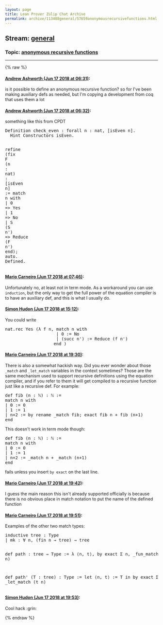 ```yaml
---
layout: page
title: Lean Prover Zulip Chat Archive 
permalink: archive/113488general/57659anonymousrecursivefunctions.html
---
```


## Stream: [general](index.html)
### Topic: [anonymous recursive functions](57659anonymousrecursivefunctions.html)

---


{% raw %}
#### [ Andrew Ashworth (Jun 17 2018 at 06:31)](https://leanprover.zulipchat.com/#narrow/stream/113488-general/topic/anonymous%20recursive%20functions/near/128191984):
<p>is it possible to define an anonymous recursive function? so for I've been making auxiliary defs as needed, but I'm copying a development from coq that uses them a lot</p>

#### [ Andrew Ashworth (Jun 17 2018 at 06:32)](https://leanprover.zulipchat.com/#narrow/stream/113488-general/topic/anonymous%20recursive%20functions/near/128192028):
<p>something like this from CPDT</p>
<div class="codehilite"><pre><span></span><span class="kn">Definition</span> <span class="n">check_even</span> <span class="o">:</span> <span class="k">forall</span> <span class="n">n</span> <span class="o">:</span> <span class="kt">nat</span><span class="o">,</span> <span class="o">[</span><span class="n">isEven</span> <span class="n">n</span><span class="o">].</span>
  <span class="kn">Hint</span> <span class="n">Constructors</span> <span class="n">isEven</span><span class="o">.</span>

  <span class="k">refine</span> <span class="o">(</span><span class="k">fix</span> <span class="n">F</span> <span class="o">(</span><span class="n">n</span> <span class="o">:</span> <span class="kt">nat</span><span class="o">)</span> <span class="o">:</span> <span class="o">[</span><span class="n">isEven</span> <span class="n">n</span><span class="o">]</span> <span class="o">:=</span>
    <span class="k">match</span> <span class="n">n</span> <span class="k">with</span>
      <span class="o">|</span> <span class="mi">0</span> <span class="o">=&gt;</span> <span class="n">Yes</span>
      <span class="o">|</span> <span class="mi">1</span> <span class="o">=&gt;</span> <span class="n">No</span>
      <span class="o">|</span> <span class="n">S</span> <span class="o">(</span><span class="n">S</span> <span class="n">n&#39;</span><span class="o">)</span> <span class="o">=&gt;</span> <span class="n">Reduce</span> <span class="o">(</span><span class="n">F</span> <span class="n">n&#39;</span><span class="o">)</span>
    <span class="k">end</span><span class="o">);</span> <span class="k">auto</span><span class="o">.</span>
<span class="kn">Defined</span><span class="o">.</span>
</pre></div>

#### [ Mario Carneiro (Jun 17 2018 at 07:46)](https://leanprover.zulipchat.com/#narrow/stream/113488-general/topic/anonymous%20recursive%20functions/near/128193830):
<p>Unfortunately no, at least not in term mode. As a workaround you can use <code>induction</code>,  but the only way to get the full power of the equation compiler is to have an auxiliary def, and this is what I usually do.</p>

#### [ Simon Hudon (Jun 17 2018 at 15:12)](https://leanprover.zulipchat.com/#narrow/stream/113488-general/topic/anonymous%20recursive%20functions/near/128204616):
<p>You could write </p>
<div class="codehilite"><pre><span></span><span class="n">nat</span><span class="bp">.</span><span class="n">rec</span> <span class="n">Yes</span> <span class="o">(</span><span class="bp">λ</span> <span class="n">f</span> <span class="n">n</span><span class="o">,</span> <span class="k">match</span> <span class="n">n</span> <span class="k">with</span>
                    <span class="bp">|</span> <span class="mi">0</span> <span class="o">:=</span> <span class="n">No</span>
                    <span class="bp">|</span> <span class="o">(</span><span class="n">succ</span> <span class="n">n&#39;</span><span class="o">)</span> <span class="o">:=</span> <span class="n">Reduce</span> <span class="o">(</span><span class="n">f</span> <span class="n">n&#39;</span><span class="o">)</span>
                   <span class="kn">end</span> <span class="o">)</span>
</pre></div>

#### [ Mario Carneiro (Jun 17 2018 at 19:30)](https://leanprover.zulipchat.com/#narrow/stream/113488-general/topic/anonymous%20recursive%20functions/near/128211341):
<p>There is also a somewhat hackish way. Did you ever wonder about those <code>_match</code> and <code>_let_match</code> variables in the context sometimes? Those are the same mechanism used to support recursive definitions using the equation compiler, and if you refer to them it will get compiled to a recursive function just like a recursive def. For example:</p>
<div class="codehilite"><pre><span></span>def fib (n : ℕ) : ℕ :=
match n with
| 0 := 0
| 1 := 1
| n+2 := by rename _match fib; exact fib n + fib (n+1)
end
</pre></div>


<p>This doesn't work in term mode though:</p>
<div class="codehilite"><pre><span></span>def fib (n : ℕ) : ℕ :=
match n with
| 0 := 0
| 1 := 1
| n+2 := _match n + _match (n+1)
end
</pre></div>


<p>fails unless you insert <code>by exact</code> on the last line.</p>

#### [ Mario Carneiro (Jun 17 2018 at 19:42)](https://leanprover.zulipchat.com/#narrow/stream/113488-general/topic/anonymous%20recursive%20functions/near/128211656):
<p>I guess the main reason this isn't already supported officially is because there is no obvious place in match notation to put the name of the defined function</p>

#### [ Mario Carneiro (Jun 17 2018 at 19:51)](https://leanprover.zulipchat.com/#narrow/stream/113488-general/topic/anonymous%20recursive%20functions/near/128211859):
<p>Examples of the other two match types:</p>
<div class="codehilite"><pre><span></span>inductive tree : Type
| mk : ∀ n, (fin n → tree) → tree

def path : tree → Type :=
λ ⟨n, t⟩, by exact Σ n, _fun_match (t n)

def path&#39; (T : tree) : Type :=
let ⟨n, t⟩ := T in
by exact Σ n, _let_match (t n)
</pre></div>

#### [ Simon Hudon (Jun 17 2018 at 19:53)](https://leanprover.zulipchat.com/#narrow/stream/113488-general/topic/anonymous%20recursive%20functions/near/128211909):
<p>Cool hack <span class="emoji emoji-1f601" title="grin">:grin:</span></p>


{% endraw %}

